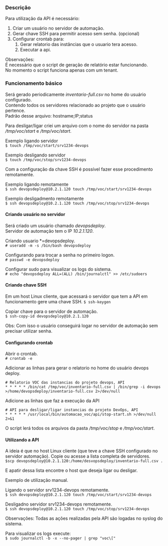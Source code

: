 ### Descrição

Para utilização da API é necessário:
1. Criar um usuário no servidor de automação.
1. Gerar chave SSH para permitir acesso sem senha. (opcional)
1. Configurar crontab para:
   1. Gerar relatorio das instâncias que o usuario tera acesso.
   1. Executar a api.

Observações:  
É necessário que o script de geração de relatório estar funcionando.  
No momento o script funciona apenas com um tenant.    

### Funcionamento básico

Será gerado periodicamente *inventario-full.csv* no home do usuário configurado.  
Contendo todos os servidores relacionado ao projeto que o usuário pertence.  
Padrão desse arquivo: hostname;IP;status  

Para desligar/ligar criei um arquivo com o nome do servidor na pasta */tmp/voc/start* e */tmp/voc/start*.  

Exemplo ligando servidor  
`$ touch /tmp/voc/start/srv1234-devops`

Exemplo desligando servidor  
`$ touch /tmp/voc/stop/srv1234-devops`

Com a configuração da chave SSH é possível fazer esse procedimento remotamente.    

Exemplo ligando remotamente  
`$ ssh devopsdeploy@10.2.1.120 touch /tmp/voc/start/srv1234-devops`

Exemplo desligadmento remotamente  
`$ ssh devopsdeploy@10.2.1.120 touch /tmp/voc/stop/srv1234-devops`

#### Criando usuário no servidor  

Será criado um usuário chamado *devopsdeploy*.  
Servidor de automação tem o IP *10.2.1.120*.  

Criando usuario *=devopsdeploy.  
`# useradd -m -s /bin/bash devopsdeploy`

Configurando para trocar a senha no primeiro logon.  
`# passwd -e devopsdeploy`

Configurar sudo para visualizar os logs do sistema.  
`# echo "devopsdeploy ALL=(ALL) /bin/journalctl" >> /etc/sudoers`

#### Criando chave SSH

Em um host Linux cliente, que acessará o servidor que tem a API em funcionamento gere uma chave SSH.
`$ ssh-keygen`

Copiar chave para o servidor de automação.  
`$ ssh-copy-id devopsdeploy@10.2.1.120`

Obs: Com isso o usuário conseguirá logar no servidor de automação sem precisar utilizar senha.

#### Configurando crontab

Abrir o crontab.  
`# crontab -e`

Adicionar as linhas para gerar o relatorio no home do usuário devops deploy.  
```
# Relatorio VOC das instancias do projeto devops, API
* * * * * /bin/cat /tmp/voc/inventario-full.csv | /bin/grep -i devops >/home/devopsdeploy/inventario-full.csv 2>/dev/null
```

Adicione as linhas que faz a execução da API  
```
# API para desligar/ligar instancias do projeto DevOps, API
* * * * * /usr/local/bin/automacao_voc/api/stop-start.sh >/dev/null 2>&1 
```

O script lerá todos os arquivos da pasta */tmp/voc/stop* e */tmp/voc/start*.

#### Utilizando a API

A ideia é que no host Linux cliente (que teve a chave SSH configurado no servidor automação).
Copie ou acesse a lista completa de servidores.  
`$scp devopsdeploy@10.2.1.120:/home/desvopsdeploy/inventario-full.csv .`
 
E apatir dessa lista encontre o host que deseja ligar ou desligar.  

Exemplo de utilização manual.  

Ligando o servidor srv1234-devops remotamente.  
`$ ssh devopsdeploy@10.2.1.120 touch /tmp/voc/start/srv1234-devops`

Desligadno servidor srv1234-devops remotamente.  
`$ ssh devopsdeploy@10.2.1.120 touch /tmp/voc/stop/srv1234-devops`

Observações:
Todas as ações realizadas pela API são logadas no syslog do sistema.

Para visualizar os logs execute:  
`$ sudo journalctl -b -x --no-pager | grep "voc\["`
